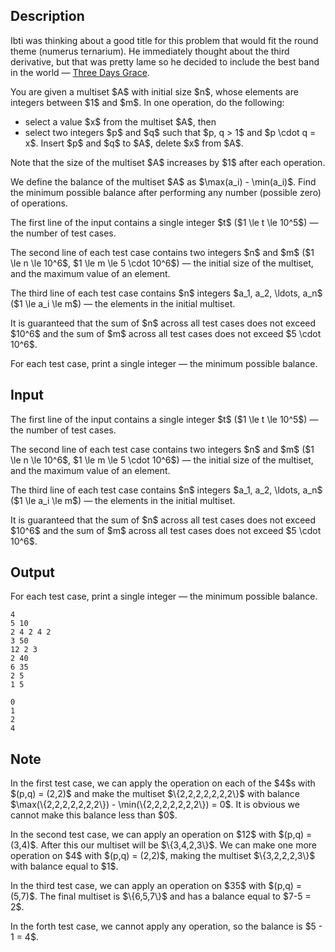 ## Description

<div><p><span class="tex-font-style-it">Ibti was thinking about a good title for this problem that would fit the round theme (numerus ternarium). He immediately thought about the third derivative, but that was pretty lame so he decided to include the best band in the world — <a href="https://www.youtube.com/channel/UCJDON3eLf8709E9YfjAgLOw">Three Days Grace</a>.</span></p><p>You are given a multiset $A$ with initial size $n$, whose elements are integers between $1$ and $m$. In one operation, do the following: </p><ul> <li> select a value $x$ from the multiset $A$, then </li><li> select two integers $p$ and $q$ such that $p, q &gt; 1$ and $p \cdot q = x$. Insert $p$ and $q$ to $A$, delete $x$ from $A$. </li></ul><p>Note that the size of the multiset $A$ increases by $1$ after each operation. </p><p>We define the balance of the multiset $A$ as $\max(a_i) - \min(a_i)$. Find the minimum possible balance after performing any number (possible zero) of operations.</p></div><div class="input-specification"><p>The first line of the input contains a single integer $t$ ($1 \le t \le 10^5$)&nbsp;— the number of test cases.</p><p>The second line of each test case contains two integers $n$ and $m$ ($1 \le n \le 10^6$, $1 \le m \le 5 \cdot 10^6$)&nbsp;— the initial size of the multiset, and the maximum value of an element.</p><p>The third line of each test case contains $n$ integers $a_1, a_2, \ldots, a_n$ ($1 \le a_i \le m$)&nbsp;— the elements in the initial multiset.</p><p>It is guaranteed that the sum of $n$ across all test cases does not exceed $10^6$ and the sum of $m$ across all test cases does not exceed $5 \cdot 10^6$.</p></div><div class="output-specification"><p>For each test case, print a single integer&nbsp;— the minimum possible balance.</p></div>

## Input

<p>The first line of the input contains a single integer $t$ ($1 \le t \le 10^5$)&nbsp;— the number of test cases.</p><p>The second line of each test case contains two integers $n$ and $m$ ($1 \le n \le 10^6$, $1 \le m \le 5 \cdot 10^6$)&nbsp;— the initial size of the multiset, and the maximum value of an element.</p><p>The third line of each test case contains $n$ integers $a_1, a_2, \ldots, a_n$ ($1 \le a_i \le m$)&nbsp;— the elements in the initial multiset.</p><p>It is guaranteed that the sum of $n$ across all test cases does not exceed $10^6$ and the sum of $m$ across all test cases does not exceed $5 \cdot 10^6$.</p>

## Output

<p>For each test case, print a single integer&nbsp;— the minimum possible balance.</p>





```input1|2,3,6,7
4
5 10
2 4 2 4 2
3 50
12 2 3
2 40
6 35
2 5
1 5
```




```output1
0
1
2
4
```



## Note

<p>In the first test case, we can apply the operation on each of the $4$s with $(p,q) = (2,2)$ and make the multiset $\{2,2,2,2,2,2,2\}$ with balance $\max(\{2,2,2,2,2,2,2\}) - \min(\{2,2,2,2,2,2,2\}) = 0$. It is obvious we cannot make this balance less than $0$.</p><p>In the second test case, we can apply an operation on $12$ with $(p,q) = (3,4)$. After this our multiset will be $\{3,4,2,3\}$. We can make one more operation on $4$ with $(p,q) = (2,2)$, making the multiset $\{3,2,2,2,3\}$ with balance equal to $1$.</p><p>In the third test case, we can apply an operation on $35$ with $(p,q) = (5,7)$. The final multiset is $\{6,5,7\}$ and has a balance equal to $7-5 = 2$.</p><p>In the forth test case, we cannot apply any operation, so the balance is $5 - 1 = 4$.</p>
